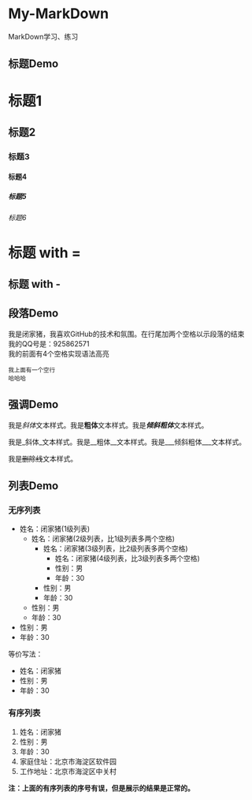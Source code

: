 # My-MarkDown
MarkDown学习、练习

## 标题Demo

# 标题1
## 标题2
### 标题3
#### 标题4
##### 标题5
###### 标题6

标题 with =
=

标题 with -
-

## 段落Demo
我是闭家猪，我喜欢GitHub的技术和氛围。在行尾加两个空格以示段落的结束  
我的QQ号是：925862571  
    我的前面有4个空格实现语法高亮
    
    我上面有一个空行  
    哈哈哈


## 强调Demo

我是*斜体*文本样式。我是**粗体**文本样式。我是***倾斜粗体***文本样式。

我是_斜体_文本样式。我是__粗体__文本样式。我是___倾斜粗体___文本样式。

我是~~删除线~~文本样式。

## 列表Demo

### 无序列表

- 姓名：闭家猪(1级列表)
  - 姓名：闭家猪(2级列表，比1级列表多两个空格)
    - 姓名：闭家猪(3级列表，比2级列表多两个空格)
      - 姓名：闭家猪(4级列表，比3级列表多两个空格)
      - 性别：男
      - 年龄：30
    - 性别：男
    - 年龄：30
  - 性别：男
  - 年龄：30
- 性别：男
- 年龄：30

等价写法：

* 姓名：闭家猪
* 性别：男
* 年龄：30


### 有序列表

1. 姓名：闭家猪
2. 性别：男
3. 年龄：30
3. 家庭住址：北京市海淀区软件园
4. 工作地址：北京市海淀区中关村

**注：上面的有序列表的序号有误，但是展示的结果是正常的。**
